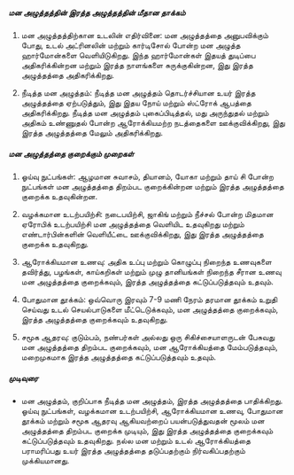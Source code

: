 ##### மன அழுத்தத்தின் இரத்த அழுத்தத்தின் மீதான தாக்கம்

1. மன அழுத்தத்திற்கான உடலின் எதிர்வினை: மன அழுத்தத்தை அனுபவிக்கும் போது, உடல் அட்ரினலின் மற்றும் கார்டிசோல் போன்ற மன அழுத்த ஹார்மோன்களை வெளியிடுகிறது. இந்த ஹார்மோன்கள் இதயத் துடிப்பை அதிகரிக்கின்றன மற்றும் இரத்த நாளங்களை சுருக்குகின்றன, இது இரத்த அழுத்தத்தை அதிகரிக்கிறது.

2. நீடித்த மன அழுத்தம்: நீடித்த மன அழுத்தம் தொடர்ச்சியான உயர் இரத்த அழுத்தத்தை ஏற்படுத்தும், இது இதய நோய் மற்றும் ஸ்ட்ரோக் ஆபத்தை அதிகரிக்கிறது. நீடித்த மன அழுத்தம் புகைப்பிடித்தல், மது அருந்துதல் மற்றும் அதிகம் உண்ணுதல் போன்ற ஆரோக்கியமற்ற நடத்தைகளை ஊக்குவிக்கிறது, இது இரத்த அழுத்தத்தை மேலும் அதிகரிக்கிறது.

##### மன அழுத்தத்தை குறைக்கும் முறைகள்

1. ஓய்வு நுட்பங்கள்: ஆழமான சுவாசம், தியானம், யோகா மற்றும் தாய் சி போன்ற நுட்பங்கள் மன அழுத்தத்தை திறம்பட குறைக்கின்றன மற்றும் இரத்த அழுத்தத்தை குறைக்க உதவுகின்றன.

2. வழக்கமான உடற்பயிற்சி: நடைபயிற்சி, ஜாகிங் மற்றும் நீச்சல் போன்ற மிதமான ஏரோபிக் உடற்பயிற்சி மன அழுத்தத்தை வெளியிட உதவுகிறது மற்றும் எண்டார்பின்களின் வெளியீட்டை ஊக்குவிக்கிறது, இது இரத்த அழுத்தத்தை குறைக்க உதவுகிறது.

3. ஆரோக்கியமான உணவு: அதிக உப்பு மற்றும் கொழுப்பு நிறைந்த உணவுகளை தவிர்த்து, பழங்கள், காய்கறிகள் மற்றும் முழு தானியங்கள் நிறைந்த சீரான உணவு மன அழுத்தத்தை குறைக்கவும், இரத்த அழுத்தத்தை கட்டுப்படுத்தவும் உதவும்.

4. போதுமான தூக்கம்: ஒவ்வொரு இரவும் 7-9 மணி நேரம் தரமான தூக்கம் உறுதி செய்வது உடல் செயல்பாடுகளை மீட்டெடுக்கவும், மன அழுத்தத்தை குறைக்கவும், இரத்த அழுத்தத்தை குறைக்கவும் உதவுகிறது.

5. சமூக ஆதரவு: குடும்பம், நண்பர்கள் அல்லது ஒரு சிகிச்சையாளருடன் பேசுவது மன அழுத்தத்தை திறம்பட குறைக்கவும், மன ஆரோக்கியத்தை மேம்படுத்தவும், மறைமுகமாக இரத்த அழுத்தத்தை கட்டுப்படுத்தவும் உதவும்.

##### முடிவுரை
* மன அழுத்தம், குறிப்பாக நீடித்த மன அழுத்தம், இரத்த அழுத்தத்தை பாதிக்கிறது. ஓய்வு நுட்பங்கள், வழக்கமான உடற்பயிற்சி, ஆரோக்கியமான உணவு, போதுமான தூக்கம் மற்றும் சமூக ஆதரவு ஆகியவற்றைப் பயன்படுத்துவதன் மூலம் மன அழுத்தத்தை திறம்பட குறைக்க முடியும், இது இரத்த அழுத்தத்தை குறைக்கவும் கட்டுப்படுத்தவும் உதவுகிறது. நல்ல மன மற்றும் உடல் ஆரோக்கியத்தை பராமரிப்பது உயர் இரத்த அழுத்தத்தை தடுப்பதற்கும் நிர்வகிப்பதற்கும் முக்கியமானது.